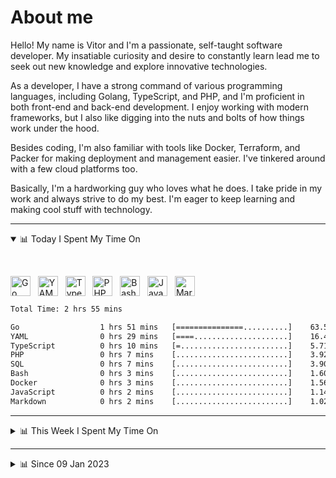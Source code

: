 # About me

Hello! My name is Vitor and I'm a passionate, self-taught software developer. My insatiable curiosity and desire to constantly learn lead me to seek out new knowledge and explore innovative technologies.

As a developer, I have a strong command of various programming languages, including Golang, TypeScript, and PHP, and I'm proficient in both front-end and back-end development. I enjoy working with modern frameworks, but I also like digging into the nuts and bolts of how things work under the hood.

Besides coding, I'm also familiar with tools like Docker, Terraform, and Packer for making deployment and management easier. I've tinkered around with a few cloud platforms too.

Basically, I'm a hardworking guy who loves what he does. I take pride in my work and always strive to do my best. I'm eager to keep learning and making cool stuff with technology.

---

<!-- ## 📊 Today I Spent My Time On -->

<details open>
<summary>📊 Today I Spent My Time On</summary>

&nbsp;

<!--DEVTIMER:TODAY:START-->
<img align="center" width="32px" src="https://cdn.simpleicons.org/go/00ADD8" alt="Go" />&nbsp;&nbsp;&nbsp;<img align="center" width="32px" src="https://cdn.simpleicons.org/yaml/fff" alt="YAML" />&nbsp;&nbsp;&nbsp;<img align="center" width="32px" src="https://cdn.simpleicons.org/typescript/3178C6" alt="TypeScript" />&nbsp;&nbsp;&nbsp;<img align="center" width="32px" src="https://cdn.simpleicons.org/php/777BB4" alt="PHP" />&nbsp;&nbsp;&nbsp;<img align="center" width="32px" src="https://cdn.simpleicons.org/gnubash/fff" alt="Bash" />&nbsp;&nbsp;&nbsp;<img align="center" width="32px" src="https://cdn.simpleicons.org/javascript/F7DF1E" alt="JavaScript" />&nbsp;&nbsp;&nbsp;<img align="center" width="32px" src="https://cdn.simpleicons.org/markdown/fff" alt="Markdown" />&nbsp;&nbsp;&nbsp;

```txt
Total Time: 2 hrs 55 mins

Go                  1 hrs 51 mins   [===============..........]    63.56 %
YAML                0 hrs 29 mins   [====.....................]    16.44 %
TypeScript          0 hrs 10 mins   [=........................]    5.71 %
PHP                 0 hrs 7 mins    [.........................]    3.92 %
SQL                 0 hrs 7 mins    [.........................]    3.90 %
Bash                0 hrs 3 mins    [.........................]    1.60 %
Docker              0 hrs 3 mins    [.........................]    1.56 %
JavaScript          0 hrs 2 mins    [.........................]    1.14 %
Markdown            0 hrs 2 mins    [.........................]    1.02 %
```

<!--DEVTIMER:TODAY:END-->

</details>

---
<details>
<summary>📊 This Week I Spent My Time On</summary>

&nbsp;

<!--DEVTIMER:WEEK:START-->
<img align="center" width="32px" src="https://cdn.simpleicons.org/go/00ADD8" alt="Go" />&nbsp;&nbsp;&nbsp;<img align="center" width="32px" src="https://cdn.simpleicons.org/yaml/fff" alt="YAML" />&nbsp;&nbsp;&nbsp;<img align="center" width="32px" src="https://cdn.simpleicons.org/typescript/3178C6" alt="TypeScript" />&nbsp;&nbsp;&nbsp;<img align="center" width="32px" src="https://cdn.simpleicons.org/php/777BB4" alt="PHP" />&nbsp;&nbsp;&nbsp;<img align="center" width="32px" src="https://cdn.simpleicons.org/gnubash/fff" alt="Bash" />&nbsp;&nbsp;&nbsp;<img align="center" width="32px" src="https://cdn.simpleicons.org/javascript/F7DF1E" alt="JavaScript" />&nbsp;&nbsp;&nbsp;<img align="center" width="32px" src="https://cdn.simpleicons.org/markdown/fff" alt="Markdown" />&nbsp;&nbsp;&nbsp;

```txt
Total Time: 2 hrs 55 mins

Go                  1 hrs 51 mins   [===============..........]    63.56 %
YAML                0 hrs 29 mins   [====.....................]    16.44 %
TypeScript          0 hrs 10 mins   [=........................]    5.71 %
PHP                 0 hrs 7 mins    [.........................]    3.92 %
SQL                 0 hrs 7 mins    [.........................]    3.90 %
Bash                0 hrs 3 mins    [.........................]    1.60 %
Docker              0 hrs 3 mins    [.........................]    1.56 %
JavaScript          0 hrs 2 mins    [.........................]    1.14 %
Markdown            0 hrs 2 mins    [.........................]    1.02 %
```

<!--DEVTIMER:WEEK:END-->
</details>

---


<details>
<summary>📊 Since 09 Jan 2023</summary>

&nbsp;

<!--DEVTIMER::START-->
<img align="center" width="32px" src="https://cdn.simpleicons.org/typescript/3178C6" alt="TypeScript" />&nbsp;&nbsp;&nbsp;<img align="center" width="32px" src="https://cdn.simpleicons.org/go/00ADD8" alt="Go" />&nbsp;&nbsp;&nbsp;<img align="center" width="32px" src="https://cdn.simpleicons.org/vuedotjs/4FC08D" alt="Vue" />&nbsp;&nbsp;&nbsp;<img align="center" width="32px" src="https://cdn.simpleicons.org/yaml/fff" alt="YAML" />&nbsp;&nbsp;&nbsp;<img align="center" width="32px" src="https://cdn.simpleicons.org/javascript/F7DF1E" alt="JavaScript" />&nbsp;&nbsp;&nbsp;<img align="center" width="32px" src="https://cdn.simpleicons.org/python/3776AB" alt="Python" />&nbsp;&nbsp;&nbsp;<img align="center" width="32px" src="https://cdn.simpleicons.org/carrd/fff" alt="JSON" />&nbsp;&nbsp;&nbsp;<img align="center" width="32px" src="https://cdn.simpleicons.org/html5/E34F26" alt="HTML" />&nbsp;&nbsp;&nbsp;<img align="center" width="32px" src="https://cdn.simpleicons.org/css3/1572B6" alt="CSS" />&nbsp;&nbsp;&nbsp;<img align="center" width="32px" src="https://cdn.simpleicons.org/php/777BB4" alt="PHP" />&nbsp;&nbsp;&nbsp;<img align="center" width="32px" src="https://cdn.simpleicons.org/academia/fff" alt="Text" />&nbsp;&nbsp;&nbsp;

```txt
Total Time: 102 hrs 8 mins

TypeScript          53 hrs 24 mins  [=============............]    52.30 %
Go                  15 hrs 12 mins  [===......................]    14.89 %
Vue                 9 hrs 6 mins    [==.......................]    8.92 %
YAML                4 hrs 15 mins   [=........................]    4.17 %
JavaScript          4 hrs 7 mins    [=........................]    4.03 %
Python              3 hrs 12 mins   [.........................]    3.13 %
SCSS                2 hrs 3 mins    [.........................]    2.00 %
JSON                1 hrs 41 mins   [.........................]    1.64 %
Docker              0 hrs 48 mins   [.........................]    0.78 %
SQL                 0 hrs 25 mins   [.........................]    0.41 %
HTML                0 hrs 16 mins   [.........................]    0.26 %
XML                 0 hrs 13 mins   [.........................]    0.21 %
CSS                 0 hrs 11 mins   [.........................]    0.18 %
PHP                 0 hrs 7 mins    [.........................]    0.11 %
Text                0 hrs 7 mins    [.........................]    0.11 %
```

<!--DEVTIMER::END-->

</details>
